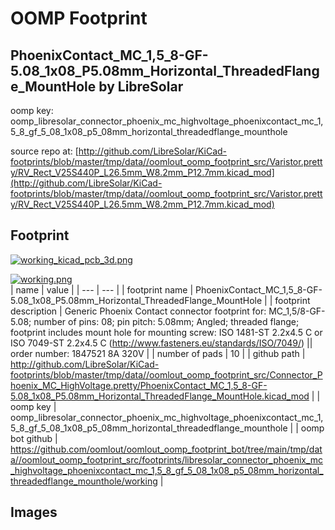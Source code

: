 # OOMP Footprint  
## PhoenixContact_MC_1,5_8-GF-5.08_1x08_P5.08mm_Horizontal_ThreadedFlange_MountHole  by LibreSolar  
  
oomp key: oomp_libresolar_connector_phoenix_mc_highvoltage_phoenixcontact_mc_1,5_8_gf_5_08_1x08_p5_08mm_horizontal_threadedflange_mounthole  
  
source repo at: [http://github.com/LibreSolar/KiCad-footprints/blob/master/tmp/data//oomlout_oomp_footprint_src/Varistor.pretty/RV_Rect_V25S440P_L26.5mm_W8.2mm_P12.7mm.kicad_mod](http://github.com/LibreSolar/KiCad-footprints/blob/master/tmp/data//oomlout_oomp_footprint_src/Varistor.pretty/RV_Rect_V25S440P_L26.5mm_W8.2mm_P12.7mm.kicad_mod)  
## Footprint  
  
[![working_kicad_pcb_3d.png](working_kicad_pcb_3d_600.png)](working_kicad_pcb_3d.png)  
  
[![working.png](working_600.png)](working.png)  
| name | value | 
| --- | --- | 
| footprint name | PhoenixContact_MC_1,5_8-GF-5.08_1x08_P5.08mm_Horizontal_ThreadedFlange_MountHole | 
| footprint description | Generic Phoenix Contact connector footprint for: MC_1,5/8-GF-5.08; number of pins: 08; pin pitch: 5.08mm; Angled; threaded flange; footprint includes mount hole for mounting screw: ISO 1481-ST 2.2x4.5 C or ISO 7049-ST 2.2x4.5 C (http://www.fasteners.eu/standards/ISO/7049/) || order number: 1847521 8A 320V | 
| number of pads | 10 | 
| github path | http://github.com/LibreSolar/KiCad-footprints/blob/master/tmp/data//oomlout_oomp_footprint_src/Connector_Phoenix_MC_HighVoltage.pretty/PhoenixContact_MC_1,5_8-GF-5.08_1x08_P5.08mm_Horizontal_ThreadedFlange_MountHole.kicad_mod | 
| oomp key | oomp_libresolar_connector_phoenix_mc_highvoltage_phoenixcontact_mc_1,5_8_gf_5_08_1x08_p5_08mm_horizontal_threadedflange_mounthole | 
| oomp bot github | https://github.com/oomlout/oomlout_oomp_footprint_bot/tree/main/tmp/data//oomlout_oomp_footprint_src/footprints/libresolar_connector_phoenix_mc_highvoltage_phoenixcontact_mc_1,5_8_gf_5_08_1x08_p5_08mm_horizontal_threadedflange_mounthole/working | 
## Images  
